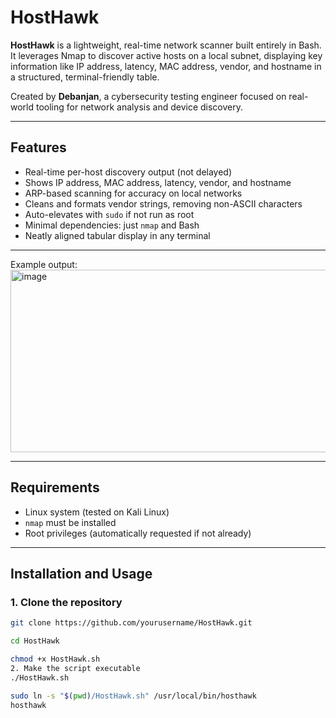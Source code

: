 # HostHawk

**HostHawk** is a lightweight, real-time network scanner built entirely in Bash. It leverages Nmap to discover active hosts on a local subnet, displaying key information like IP address, latency, MAC address, vendor, and hostname in a structured, terminal-friendly table.

Created by **Debanjan**, a cybersecurity testing engineer focused on real-world tooling for network analysis and device discovery.

---

## Features

- Real-time per-host discovery output (not delayed)
- Shows IP address, MAC address, latency, vendor, and hostname
- ARP-based scanning for accuracy on local networks
- Cleans and formats vendor strings, removing non-ASCII characters
- Auto-elevates with `sudo` if not run as root
- Minimal dependencies: just `nmap` and Bash
- Neatly aligned tabular display in any terminal

---

Example output:
<img width="1219" height="292" alt="image" src="https://github.com/user-attachments/assets/93684fc3-6a02-47b2-a5ef-40b831d2d1a5" />


---

## Requirements

- Linux system (tested on Kali Linux)
- `nmap` must be installed
- Root privileges (automatically requested if not already)

---

## Installation and Usage

### 1. Clone the repository
```bash
git clone https://github.com/yourusername/HostHawk.git
```
```bash
cd HostHawk
```
```bash
chmod +x HostHawk.sh
2. Make the script executable
./HostHawk.sh

sudo ln -s "$(pwd)/HostHawk.sh" /usr/local/bin/hosthawk
hosthawk
